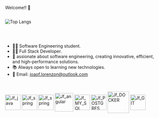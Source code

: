 Welcome!! 👋<br>

##

 ![Top Langs](https://github-readme-stats.vercel.app/api/top-langs/?username=JoaoFelipe76&layout=compact)

 
 <br>
 <br>

- 🧑‍💻 Software Engineering student.
- 🧑‍💻 Full Stack Developer.
- 🧠 assionate about software engineering, creating innovative, efficient, and high-performance solutions.
- 📚 Always open to learning new technologies.
- 🤝 Email: joaof.lorenzon@outlook.com
  
<br>

   
<div style="display: inline_block"><br>

 
 <img align="center" alt="Jf_java" height="50" width="50" src="https://cdn.jsdelivr.net/gh/devicons/devicon@latest/icons/java/java-original.svg"          /> 
 <img align="center" alt="Jf_spring" height="50" width="50" src="https://cdn.jsdelivr.net/gh/devicons/devicon@latest/icons/spring/spring-original.svg" /> 
 <img align="center" alt="Jf_spring" height="50" width="50" src="https://cdn.jsdelivr.net/gh/devicons/devicon@latest/icons/quarkus/quarkus-original.svg" /> 
 <img align="center" alt="Jf_angular" height="60" width="60" src= "https://cdn.jsdelivr.net/gh/devicons/devicon@latest/icons/angular/angular-original.svg" /> 
 <img align="center" alt="Jf_MY_SQL" height="50" width="50" src="https://cdn.jsdelivr.net/gh/devicons/devicon@latest/icons/mysql/mysql-original.svg" /> 
 <img align="center" alt="Jf_POSTGRES" height="50" width="50" src= "https://cdn.jsdelivr.net/gh/devicons/devicon@latest/icons/postgresql/postgresql-original.svg" /> 
 <img align="center" alt="Jf_DOCKER" height="70" width="70" src= "https://cdn.jsdelivr.net/gh/devicons/devicon@latest/icons/docker/docker-original.svg" />
 <img align="center" alt="Jf_GIT" height="50" width="50" src= "https://cdn.jsdelivr.net/gh/devicons/devicon@latest/icons/git/git-original.svg" />



 

 





</div>

 ## 
